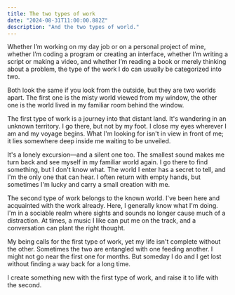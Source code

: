 ```yaml
---
title: The two types of work
date: "2024-08-31T11:00:00.882Z"
description: "And the two types of world."
---
```


Whether I’m working on my day job or on a personal project of mine, whether I’m coding a program or creating an interface, whether I’m writing a script or making a video, and whether I’m reading a book or merely thinking about a problem, the type of the work I do can usually be categorized into two. 

Both look the same if you look from the outside, but they are two worlds apart. The first one is the misty world viewed from my window, the other one is the world lived in my familiar room behind the window.

The first type of work is a journey into that distant land. It's wandering in an unknown territory. I go there, but not by my foot. I close my eyes wherever I am and my voyage begins. What I'm looking for isn't in view in front of me; it lies somewhere deep inside me waiting to be unveiled. 

It's a lonely excursion—and a silent one too. The smallest sound makes me turn back and see myself in my familiar world again. I go there to find something, but I don't know what. The world I enter has a secret to tell, and I'm the only one that can hear. I often return with empty hands, but sometimes I'm lucky and carry a small creation with me.

The second type of work belongs to the known world. I've been here and acquainted with the work already. Here, I generally know what I'm doing. I'm in a sociable realm where sights and sounds no longer cause much of a distraction. At times, a music I like can put me on the track, and a conversation can plant the right thought.

My being calls for the first type of work, yet my life isn't complete without the other. Sometimes the two are entangled with one feeding another. I might not go near the first one for months. But someday I do and I get lost without finding a way back for a long time.

I create something new with the first type of work, and raise it to life with the second.
